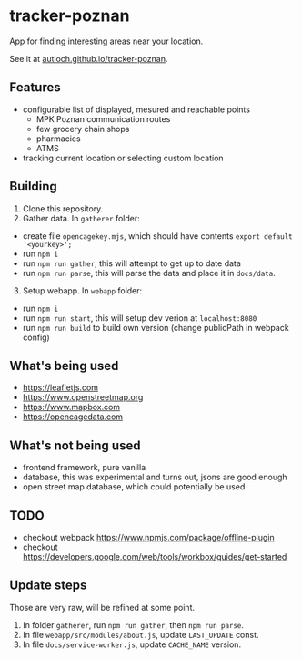 # tracker-poznan

App for finding interesting areas near your location.

See it at [autioch.github.io/tracker-poznan](https://autioch.github.io/tracker-poznan).

## Features
- configurable list of displayed, mesured and reachable points
  - MPK Poznan communication routes
  - few grocery chain shops
  - pharmacies
  - ATMS
- tracking current location or selecting custom location

## Building
1. Clone this repository.
2. Gather data. In `gatherer` folder:
  - create file `opencagekey.mjs`, which should have contents `export default '<yourkey>';`
  - run `npm i`
  - run `npm run gather`, this will attempt to get up to date data
  - run `npm run parse`, this will parse the data and place it in `docs/data`.
3. Setup webapp. In `webapp` folder:
  - run `npm i`
  - run `npm run start`, this will setup dev verion at `localhost:8080`
  - run `npm run build` to build own version (change publicPath in webpack config)

## What's being used
- https://leafletjs.com
- https://www.openstreetmap.org
- https://www.mapbox.com
- https://opencagedata.com

## What's not being used
- frontend framework, pure vanilla
- database, this was experimental and turns out, jsons are good enough
- open street map database, which could potentially be used

## TODO
- checkout webpack https://www.npmjs.com/package/offline-plugin
- checkout https://developers.google.com/web/tools/workbox/guides/get-started


## Update steps
Those are very raw, will be refined at some point.
1. In folder `gatherer`, run `npm run gather`, then `npm run parse`.
2. In file `webapp/src/modules/about.js`, update `LAST_UPDATE` const.
3. In file `docs/service-worker.js`, update `CACHE_NAME` version. 
